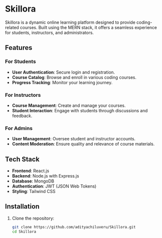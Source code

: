 # Skillora

Skillora is a dynamic online learning platform designed to provide coding-related courses. Built using the MERN stack, it offers a seamless experience for students, instructors, and administrators.

## Features

### For Students
- **User Authentication**: Secure login and registration.
- **Course Catalog**: Browse and enroll in various coding courses.
- **Progress Tracking**: Monitor your learning journey.

### For Instructors
- **Course Management**: Create and manage your courses.
- **Student Interaction**: Engage with students through discussions and feedback.

### For Admins
- **User Management**: Oversee student and instructor accounts.
- **Content Moderation**: Ensure quality and relevance of course materials.

## Tech Stack

- **Frontend**: React.js
- **Backend**: Node.js with Express.js
- **Database**: MongoDB
- **Authentication**: JWT (JSON Web Tokens)
- **Styling**: Tailwind CSS

## Installation

1. Clone the repository:
   ```bash
   git clone https://github.com/adityachiluveru/Skillora.git
   cd Skillora
